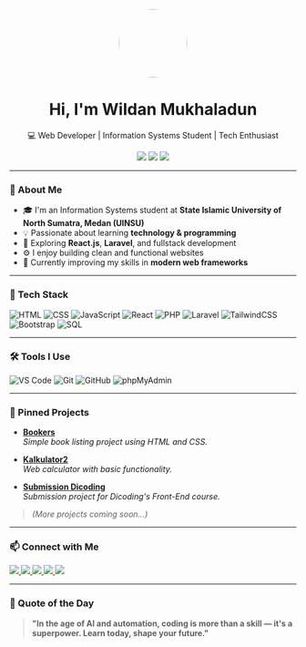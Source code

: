 <p align="center">
  <img src="https://avatars.githubusercontent.com/u/000000?v=4" width="120" style="border-radius: 50%" />
</p>

<h1 align="center">Hi, I'm Wildan Mukhaladun</h1>
<p align="center">💻 Web Developer | Information Systems Student | Tech Enthusiast</p>

<p align="center">
  <img src="https://img.shields.io/badge/Code-Passion-red?style=flat&logo=visualstudiocode&logoColor=white" />
  <img src="https://img.shields.io/badge/Tech-Lover-informational?style=flat&logo=code&logoColor=white" />
  <img src="https://img.shields.io/badge/AI-Ready-7F00FF?style=flat&logo=openai&logoColor=white" />
</p>

---

### 🚀 About Me
- 🎓 I'm an Information Systems student at **State Islamic University of North Sumatra, Medan (UINSU)**
- 💡 Passionate about learning **technology & programming**
- 🔭 Exploring **React.js**, **Laravel**, and fullstack development
- ⚙️ I enjoy building clean and functional websites
- 🌱 Currently improving my skills in **modern web frameworks**

---

### 🧰 Tech Stack
![HTML](https://img.shields.io/badge/-HTML5-E34F26?style=flat&logo=html5&logoColor=white)
![CSS](https://img.shields.io/badge/-CSS3-1572B6?style=flat&logo=css3)
![JavaScript](https://img.shields.io/badge/-JavaScript-F7DF1E?style=flat&logo=javascript&logoColor=black)
![React](https://img.shields.io/badge/-React-61DAFB?style=flat&logo=react&logoColor=black)
![PHP](https://img.shields.io/badge/-PHP-777BB4?style=flat&logo=php&logoColor=white)
![Laravel](https://img.shields.io/badge/-Laravel-F55247?style=flat&logo=laravel&logoColor=white)
![TailwindCSS](https://img.shields.io/badge/-Tailwind-38B2AC?style=flat&logo=tailwindcss)
![Bootstrap](https://img.shields.io/badge/-Bootstrap-7952B3?style=flat&logo=bootstrap&logoColor=white)
![SQL](https://img.shields.io/badge/-SQL-4479A1?style=flat&logo=mysql&logoColor=white)

---

### 🛠 Tools I Use
![VS Code](https://img.shields.io/badge/-VS%20Code-007ACC?style=flat&logo=visualstudiocode&logoColor=white)
![Git](https://img.shields.io/badge/-Git-F05032?style=flat&logo=git&logoColor=white)
![GitHub](https://img.shields.io/badge/-GitHub-181717?style=flat&logo=github)
![phpMyAdmin](https://img.shields.io/badge/-phpMyAdmin-F89C0E?style=flat&logo=phpmyadmin&logoColor=white)

---

### 📌 Pinned Projects

- [**Bookers**](https://wildanmkhdev.github.io/bookers/)  
  *Simple book listing project using HTML and CSS.*

- [**Kalkulator2**](https://wildanmkhdev.github.io/kalkulator2/)  
  *Web calculator with basic functionality.*

- [**Submission Dicoding**](https://wildanmkhdev.github.io/Tugas-Submission-Dicoding/)  
  *Submission project for Dicoding's Front-End course.*

> *(More projects coming soon...)*

---

### 📫 Connect with Me

<p>
  <a href="https://www.linkedin.com/in/wildan-mukhaladun">
    <img src="https://img.shields.io/badge/-LinkedIn-blue?style=flat&logo=linkedin" />
  </a>
  <a href="https://www.instagram.com/yourusername">
    <img src="https://img.shields.io/badge/-Instagram-E4405F?style=flat&logo=instagram&logoColor=white" />
  </a>
  <a href="https://www.facebook.com/yourusername">
    <img src="https://img.shields.io/badge/-Facebook-1877F2?style=flat&logo=facebook&logoColor=white" />
  </a>
  <a href="https://twitter.com/yourusername">
    <img src="https://img.shields.io/badge/-X-black?style=flat&logo=twitter&logoColor=white" />
  </a>
  <a href="https://www.quora.com/profile/yourusername">
    <img src="https://img.shields.io/badge/-Quora-B92B27?style=flat&logo=quora&logoColor=white" />
  </a>
</p>

---

### 🧠 Quote of the Day
> **"In the age of AI and automation, coding is more than a skill — it's a superpower. Learn today, shape your future."**
